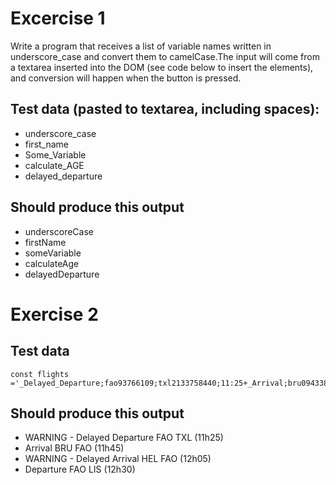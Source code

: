# Excercise 1
Write a program that receives a list of variable names written in underscore_case
and convert them to camelCase.The input will come from a textarea inserted into the DOM (see code below to insert the elements), and conversion will happen when the button is pressed.

## Test data (pasted to textarea, including spaces):
- underscore_case
- first_name
- Some_Variable
- calculate_AGE
- delayed_departure

## Should produce this output 
- underscoreCase 
- firstName 
- someVariable 
- calculateAge
- delayedDeparture 

# Exercise 2
## Test data
```
const flights ='_Delayed_Departure;fao93766109;txl2133758440;11:25+_Arrival;bru0943384722;fao93766109;11:45+_Delayed_Arrival;hel7439299980;fao93766109;12:05+_Departure;fao93766109;lis2323639855;12:30';
  ```
## Should produce this output 
- WARNING -  Delayed Departure FAO TXL (11h25)
- Arrival BRU FAO (11h45)
- WARNING -  Delayed Arrival HEL FAO (12h05)
- Departure FAO LIS (12h30)